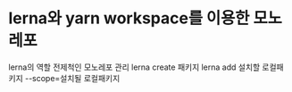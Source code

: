 # lerna와 yarn workspace를 이용한 모노레포

lerna의 역할
전제척인 모노레포 관리
lerna create 패키지
lerna add 설치할 로컬패키지 --scope=설치될 로컬패키지

